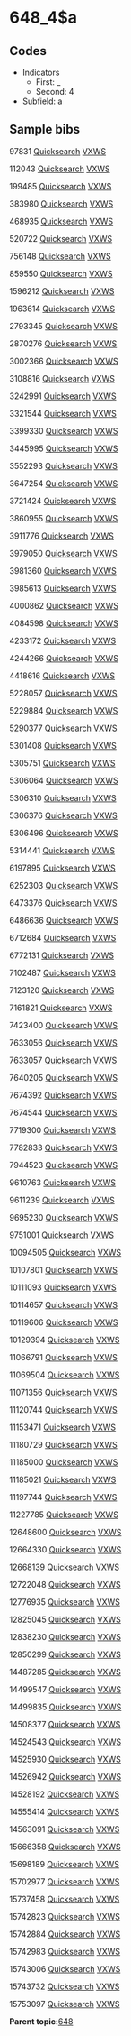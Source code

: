 # 648\_4$a

## Codes

-   Indicators
    -   First: \_
    -   Second: 4
-   Subfield: a

## Sample bibs

97831 [Quicksearch](https://search.library.yale.edu/catalog/97831) [VXWS](http://prodorbis.library.yale.edu:7014/vxws/GetHoldingsService?bibId=97831)

112043 [Quicksearch](https://search.library.yale.edu/catalog/112043) [VXWS](http://prodorbis.library.yale.edu:7014/vxws/GetHoldingsService?bibId=112043)

199485 [Quicksearch](https://search.library.yale.edu/catalog/199485) [VXWS](http://prodorbis.library.yale.edu:7014/vxws/GetHoldingsService?bibId=199485)

383980 [Quicksearch](https://search.library.yale.edu/catalog/383980) [VXWS](http://prodorbis.library.yale.edu:7014/vxws/GetHoldingsService?bibId=383980)

468935 [Quicksearch](https://search.library.yale.edu/catalog/468935) [VXWS](http://prodorbis.library.yale.edu:7014/vxws/GetHoldingsService?bibId=468935)

520722 [Quicksearch](https://search.library.yale.edu/catalog/520722) [VXWS](http://prodorbis.library.yale.edu:7014/vxws/GetHoldingsService?bibId=520722)

756148 [Quicksearch](https://search.library.yale.edu/catalog/756148) [VXWS](http://prodorbis.library.yale.edu:7014/vxws/GetHoldingsService?bibId=756148)

859550 [Quicksearch](https://search.library.yale.edu/catalog/859550) [VXWS](http://prodorbis.library.yale.edu:7014/vxws/GetHoldingsService?bibId=859550)

1596212 [Quicksearch](https://search.library.yale.edu/catalog/1596212) [VXWS](http://prodorbis.library.yale.edu:7014/vxws/GetHoldingsService?bibId=1596212)

1963614 [Quicksearch](https://search.library.yale.edu/catalog/1963614) [VXWS](http://prodorbis.library.yale.edu:7014/vxws/GetHoldingsService?bibId=1963614)

2793345 [Quicksearch](https://search.library.yale.edu/catalog/2793345) [VXWS](http://prodorbis.library.yale.edu:7014/vxws/GetHoldingsService?bibId=2793345)

2870276 [Quicksearch](https://search.library.yale.edu/catalog/2870276) [VXWS](http://prodorbis.library.yale.edu:7014/vxws/GetHoldingsService?bibId=2870276)

3002366 [Quicksearch](https://search.library.yale.edu/catalog/3002366) [VXWS](http://prodorbis.library.yale.edu:7014/vxws/GetHoldingsService?bibId=3002366)

3108816 [Quicksearch](https://search.library.yale.edu/catalog/3108816) [VXWS](http://prodorbis.library.yale.edu:7014/vxws/GetHoldingsService?bibId=3108816)

3242991 [Quicksearch](https://search.library.yale.edu/catalog/3242991) [VXWS](http://prodorbis.library.yale.edu:7014/vxws/GetHoldingsService?bibId=3242991)

3321544 [Quicksearch](https://search.library.yale.edu/catalog/3321544) [VXWS](http://prodorbis.library.yale.edu:7014/vxws/GetHoldingsService?bibId=3321544)

3399330 [Quicksearch](https://search.library.yale.edu/catalog/3399330) [VXWS](http://prodorbis.library.yale.edu:7014/vxws/GetHoldingsService?bibId=3399330)

3445995 [Quicksearch](https://search.library.yale.edu/catalog/3445995) [VXWS](http://prodorbis.library.yale.edu:7014/vxws/GetHoldingsService?bibId=3445995)

3552293 [Quicksearch](https://search.library.yale.edu/catalog/3552293) [VXWS](http://prodorbis.library.yale.edu:7014/vxws/GetHoldingsService?bibId=3552293)

3647254 [Quicksearch](https://search.library.yale.edu/catalog/3647254) [VXWS](http://prodorbis.library.yale.edu:7014/vxws/GetHoldingsService?bibId=3647254)

3721424 [Quicksearch](https://search.library.yale.edu/catalog/3721424) [VXWS](http://prodorbis.library.yale.edu:7014/vxws/GetHoldingsService?bibId=3721424)

3860955 [Quicksearch](https://search.library.yale.edu/catalog/3860955) [VXWS](http://prodorbis.library.yale.edu:7014/vxws/GetHoldingsService?bibId=3860955)

3911776 [Quicksearch](https://search.library.yale.edu/catalog/3911776) [VXWS](http://prodorbis.library.yale.edu:7014/vxws/GetHoldingsService?bibId=3911776)

3979050 [Quicksearch](https://search.library.yale.edu/catalog/3979050) [VXWS](http://prodorbis.library.yale.edu:7014/vxws/GetHoldingsService?bibId=3979050)

3981360 [Quicksearch](https://search.library.yale.edu/catalog/3981360) [VXWS](http://prodorbis.library.yale.edu:7014/vxws/GetHoldingsService?bibId=3981360)

3985613 [Quicksearch](https://search.library.yale.edu/catalog/3985613) [VXWS](http://prodorbis.library.yale.edu:7014/vxws/GetHoldingsService?bibId=3985613)

4000862 [Quicksearch](https://search.library.yale.edu/catalog/4000862) [VXWS](http://prodorbis.library.yale.edu:7014/vxws/GetHoldingsService?bibId=4000862)

4084598 [Quicksearch](https://search.library.yale.edu/catalog/4084598) [VXWS](http://prodorbis.library.yale.edu:7014/vxws/GetHoldingsService?bibId=4084598)

4233172 [Quicksearch](https://search.library.yale.edu/catalog/4233172) [VXWS](http://prodorbis.library.yale.edu:7014/vxws/GetHoldingsService?bibId=4233172)

4244266 [Quicksearch](https://search.library.yale.edu/catalog/4244266) [VXWS](http://prodorbis.library.yale.edu:7014/vxws/GetHoldingsService?bibId=4244266)

4418616 [Quicksearch](https://search.library.yale.edu/catalog/4418616) [VXWS](http://prodorbis.library.yale.edu:7014/vxws/GetHoldingsService?bibId=4418616)

5228057 [Quicksearch](https://search.library.yale.edu/catalog/5228057) [VXWS](http://prodorbis.library.yale.edu:7014/vxws/GetHoldingsService?bibId=5228057)

5229884 [Quicksearch](https://search.library.yale.edu/catalog/5229884) [VXWS](http://prodorbis.library.yale.edu:7014/vxws/GetHoldingsService?bibId=5229884)

5290377 [Quicksearch](https://search.library.yale.edu/catalog/5290377) [VXWS](http://prodorbis.library.yale.edu:7014/vxws/GetHoldingsService?bibId=5290377)

5301408 [Quicksearch](https://search.library.yale.edu/catalog/5301408) [VXWS](http://prodorbis.library.yale.edu:7014/vxws/GetHoldingsService?bibId=5301408)

5305751 [Quicksearch](https://search.library.yale.edu/catalog/5305751) [VXWS](http://prodorbis.library.yale.edu:7014/vxws/GetHoldingsService?bibId=5305751)

5306064 [Quicksearch](https://search.library.yale.edu/catalog/5306064) [VXWS](http://prodorbis.library.yale.edu:7014/vxws/GetHoldingsService?bibId=5306064)

5306310 [Quicksearch](https://search.library.yale.edu/catalog/5306310) [VXWS](http://prodorbis.library.yale.edu:7014/vxws/GetHoldingsService?bibId=5306310)

5306376 [Quicksearch](https://search.library.yale.edu/catalog/5306376) [VXWS](http://prodorbis.library.yale.edu:7014/vxws/GetHoldingsService?bibId=5306376)

5306496 [Quicksearch](https://search.library.yale.edu/catalog/5306496) [VXWS](http://prodorbis.library.yale.edu:7014/vxws/GetHoldingsService?bibId=5306496)

5314441 [Quicksearch](https://search.library.yale.edu/catalog/5314441) [VXWS](http://prodorbis.library.yale.edu:7014/vxws/GetHoldingsService?bibId=5314441)

6197895 [Quicksearch](https://search.library.yale.edu/catalog/6197895) [VXWS](http://prodorbis.library.yale.edu:7014/vxws/GetHoldingsService?bibId=6197895)

6252303 [Quicksearch](https://search.library.yale.edu/catalog/6252303) [VXWS](http://prodorbis.library.yale.edu:7014/vxws/GetHoldingsService?bibId=6252303)

6473376 [Quicksearch](https://search.library.yale.edu/catalog/6473376) [VXWS](http://prodorbis.library.yale.edu:7014/vxws/GetHoldingsService?bibId=6473376)

6486636 [Quicksearch](https://search.library.yale.edu/catalog/6486636) [VXWS](http://prodorbis.library.yale.edu:7014/vxws/GetHoldingsService?bibId=6486636)

6712684 [Quicksearch](https://search.library.yale.edu/catalog/6712684) [VXWS](http://prodorbis.library.yale.edu:7014/vxws/GetHoldingsService?bibId=6712684)

6772131 [Quicksearch](https://search.library.yale.edu/catalog/6772131) [VXWS](http://prodorbis.library.yale.edu:7014/vxws/GetHoldingsService?bibId=6772131)

7102487 [Quicksearch](https://search.library.yale.edu/catalog/7102487) [VXWS](http://prodorbis.library.yale.edu:7014/vxws/GetHoldingsService?bibId=7102487)

7123120 [Quicksearch](https://search.library.yale.edu/catalog/7123120) [VXWS](http://prodorbis.library.yale.edu:7014/vxws/GetHoldingsService?bibId=7123120)

7161821 [Quicksearch](https://search.library.yale.edu/catalog/7161821) [VXWS](http://prodorbis.library.yale.edu:7014/vxws/GetHoldingsService?bibId=7161821)

7423400 [Quicksearch](https://search.library.yale.edu/catalog/7423400) [VXWS](http://prodorbis.library.yale.edu:7014/vxws/GetHoldingsService?bibId=7423400)

7633056 [Quicksearch](https://search.library.yale.edu/catalog/7633056) [VXWS](http://prodorbis.library.yale.edu:7014/vxws/GetHoldingsService?bibId=7633056)

7633057 [Quicksearch](https://search.library.yale.edu/catalog/7633057) [VXWS](http://prodorbis.library.yale.edu:7014/vxws/GetHoldingsService?bibId=7633057)

7640205 [Quicksearch](https://search.library.yale.edu/catalog/7640205) [VXWS](http://prodorbis.library.yale.edu:7014/vxws/GetHoldingsService?bibId=7640205)

7674392 [Quicksearch](https://search.library.yale.edu/catalog/7674392) [VXWS](http://prodorbis.library.yale.edu:7014/vxws/GetHoldingsService?bibId=7674392)

7674544 [Quicksearch](https://search.library.yale.edu/catalog/7674544) [VXWS](http://prodorbis.library.yale.edu:7014/vxws/GetHoldingsService?bibId=7674544)

7719300 [Quicksearch](https://search.library.yale.edu/catalog/7719300) [VXWS](http://prodorbis.library.yale.edu:7014/vxws/GetHoldingsService?bibId=7719300)

7782833 [Quicksearch](https://search.library.yale.edu/catalog/7782833) [VXWS](http://prodorbis.library.yale.edu:7014/vxws/GetHoldingsService?bibId=7782833)

7944523 [Quicksearch](https://search.library.yale.edu/catalog/7944523) [VXWS](http://prodorbis.library.yale.edu:7014/vxws/GetHoldingsService?bibId=7944523)

9610763 [Quicksearch](https://search.library.yale.edu/catalog/9610763) [VXWS](http://prodorbis.library.yale.edu:7014/vxws/GetHoldingsService?bibId=9610763)

9611239 [Quicksearch](https://search.library.yale.edu/catalog/9611239) [VXWS](http://prodorbis.library.yale.edu:7014/vxws/GetHoldingsService?bibId=9611239)

9695230 [Quicksearch](https://search.library.yale.edu/catalog/9695230) [VXWS](http://prodorbis.library.yale.edu:7014/vxws/GetHoldingsService?bibId=9695230)

9751001 [Quicksearch](https://search.library.yale.edu/catalog/9751001) [VXWS](http://prodorbis.library.yale.edu:7014/vxws/GetHoldingsService?bibId=9751001)

10094505 [Quicksearch](https://search.library.yale.edu/catalog/10094505) [VXWS](http://prodorbis.library.yale.edu:7014/vxws/GetHoldingsService?bibId=10094505)

10107801 [Quicksearch](https://search.library.yale.edu/catalog/10107801) [VXWS](http://prodorbis.library.yale.edu:7014/vxws/GetHoldingsService?bibId=10107801)

10111093 [Quicksearch](https://search.library.yale.edu/catalog/10111093) [VXWS](http://prodorbis.library.yale.edu:7014/vxws/GetHoldingsService?bibId=10111093)

10114657 [Quicksearch](https://search.library.yale.edu/catalog/10114657) [VXWS](http://prodorbis.library.yale.edu:7014/vxws/GetHoldingsService?bibId=10114657)

10119606 [Quicksearch](https://search.library.yale.edu/catalog/10119606) [VXWS](http://prodorbis.library.yale.edu:7014/vxws/GetHoldingsService?bibId=10119606)

10129394 [Quicksearch](https://search.library.yale.edu/catalog/10129394) [VXWS](http://prodorbis.library.yale.edu:7014/vxws/GetHoldingsService?bibId=10129394)

11066791 [Quicksearch](https://search.library.yale.edu/catalog/11066791) [VXWS](http://prodorbis.library.yale.edu:7014/vxws/GetHoldingsService?bibId=11066791)

11069504 [Quicksearch](https://search.library.yale.edu/catalog/11069504) [VXWS](http://prodorbis.library.yale.edu:7014/vxws/GetHoldingsService?bibId=11069504)

11071356 [Quicksearch](https://search.library.yale.edu/catalog/11071356) [VXWS](http://prodorbis.library.yale.edu:7014/vxws/GetHoldingsService?bibId=11071356)

11120744 [Quicksearch](https://search.library.yale.edu/catalog/11120744) [VXWS](http://prodorbis.library.yale.edu:7014/vxws/GetHoldingsService?bibId=11120744)

11153471 [Quicksearch](https://search.library.yale.edu/catalog/11153471) [VXWS](http://prodorbis.library.yale.edu:7014/vxws/GetHoldingsService?bibId=11153471)

11180729 [Quicksearch](https://search.library.yale.edu/catalog/11180729) [VXWS](http://prodorbis.library.yale.edu:7014/vxws/GetHoldingsService?bibId=11180729)

11185000 [Quicksearch](https://search.library.yale.edu/catalog/11185000) [VXWS](http://prodorbis.library.yale.edu:7014/vxws/GetHoldingsService?bibId=11185000)

11185021 [Quicksearch](https://search.library.yale.edu/catalog/11185021) [VXWS](http://prodorbis.library.yale.edu:7014/vxws/GetHoldingsService?bibId=11185021)

11197744 [Quicksearch](https://search.library.yale.edu/catalog/11197744) [VXWS](http://prodorbis.library.yale.edu:7014/vxws/GetHoldingsService?bibId=11197744)

11227785 [Quicksearch](https://search.library.yale.edu/catalog/11227785) [VXWS](http://prodorbis.library.yale.edu:7014/vxws/GetHoldingsService?bibId=11227785)

12648600 [Quicksearch](https://search.library.yale.edu/catalog/12648600) [VXWS](http://prodorbis.library.yale.edu:7014/vxws/GetHoldingsService?bibId=12648600)

12664330 [Quicksearch](https://search.library.yale.edu/catalog/12664330) [VXWS](http://prodorbis.library.yale.edu:7014/vxws/GetHoldingsService?bibId=12664330)

12668139 [Quicksearch](https://search.library.yale.edu/catalog/12668139) [VXWS](http://prodorbis.library.yale.edu:7014/vxws/GetHoldingsService?bibId=12668139)

12722048 [Quicksearch](https://search.library.yale.edu/catalog/12722048) [VXWS](http://prodorbis.library.yale.edu:7014/vxws/GetHoldingsService?bibId=12722048)

12776935 [Quicksearch](https://search.library.yale.edu/catalog/12776935) [VXWS](http://prodorbis.library.yale.edu:7014/vxws/GetHoldingsService?bibId=12776935)

12825045 [Quicksearch](https://search.library.yale.edu/catalog/12825045) [VXWS](http://prodorbis.library.yale.edu:7014/vxws/GetHoldingsService?bibId=12825045)

12838230 [Quicksearch](https://search.library.yale.edu/catalog/12838230) [VXWS](http://prodorbis.library.yale.edu:7014/vxws/GetHoldingsService?bibId=12838230)

12850299 [Quicksearch](https://search.library.yale.edu/catalog/12850299) [VXWS](http://prodorbis.library.yale.edu:7014/vxws/GetHoldingsService?bibId=12850299)

14487285 [Quicksearch](https://search.library.yale.edu/catalog/14487285) [VXWS](http://prodorbis.library.yale.edu:7014/vxws/GetHoldingsService?bibId=14487285)

14499547 [Quicksearch](https://search.library.yale.edu/catalog/14499547) [VXWS](http://prodorbis.library.yale.edu:7014/vxws/GetHoldingsService?bibId=14499547)

14499835 [Quicksearch](https://search.library.yale.edu/catalog/14499835) [VXWS](http://prodorbis.library.yale.edu:7014/vxws/GetHoldingsService?bibId=14499835)

14508377 [Quicksearch](https://search.library.yale.edu/catalog/14508377) [VXWS](http://prodorbis.library.yale.edu:7014/vxws/GetHoldingsService?bibId=14508377)

14524543 [Quicksearch](https://search.library.yale.edu/catalog/14524543) [VXWS](http://prodorbis.library.yale.edu:7014/vxws/GetHoldingsService?bibId=14524543)

14525930 [Quicksearch](https://search.library.yale.edu/catalog/14525930) [VXWS](http://prodorbis.library.yale.edu:7014/vxws/GetHoldingsService?bibId=14525930)

14526942 [Quicksearch](https://search.library.yale.edu/catalog/14526942) [VXWS](http://prodorbis.library.yale.edu:7014/vxws/GetHoldingsService?bibId=14526942)

14528192 [Quicksearch](https://search.library.yale.edu/catalog/14528192) [VXWS](http://prodorbis.library.yale.edu:7014/vxws/GetHoldingsService?bibId=14528192)

14555414 [Quicksearch](https://search.library.yale.edu/catalog/14555414) [VXWS](http://prodorbis.library.yale.edu:7014/vxws/GetHoldingsService?bibId=14555414)

14563091 [Quicksearch](https://search.library.yale.edu/catalog/14563091) [VXWS](http://prodorbis.library.yale.edu:7014/vxws/GetHoldingsService?bibId=14563091)

15666358 [Quicksearch](https://search.library.yale.edu/catalog/15666358) [VXWS](http://prodorbis.library.yale.edu:7014/vxws/GetHoldingsService?bibId=15666358)

15698189 [Quicksearch](https://search.library.yale.edu/catalog/15698189) [VXWS](http://prodorbis.library.yale.edu:7014/vxws/GetHoldingsService?bibId=15698189)

15702977 [Quicksearch](https://search.library.yale.edu/catalog/15702977) [VXWS](http://prodorbis.library.yale.edu:7014/vxws/GetHoldingsService?bibId=15702977)

15737458 [Quicksearch](https://search.library.yale.edu/catalog/15737458) [VXWS](http://prodorbis.library.yale.edu:7014/vxws/GetHoldingsService?bibId=15737458)

15742823 [Quicksearch](https://search.library.yale.edu/catalog/15742823) [VXWS](http://prodorbis.library.yale.edu:7014/vxws/GetHoldingsService?bibId=15742823)

15742884 [Quicksearch](https://search.library.yale.edu/catalog/15742884) [VXWS](http://prodorbis.library.yale.edu:7014/vxws/GetHoldingsService?bibId=15742884)

15742983 [Quicksearch](https://search.library.yale.edu/catalog/15742983) [VXWS](http://prodorbis.library.yale.edu:7014/vxws/GetHoldingsService?bibId=15742983)

15743006 [Quicksearch](https://search.library.yale.edu/catalog/15743006) [VXWS](http://prodorbis.library.yale.edu:7014/vxws/GetHoldingsService?bibId=15743006)

15743732 [Quicksearch](https://search.library.yale.edu/catalog/15743732) [VXWS](http://prodorbis.library.yale.edu:7014/vxws/GetHoldingsService?bibId=15743732)

15753097 [Quicksearch](https://search.library.yale.edu/catalog/15753097) [VXWS](http://prodorbis.library.yale.edu:7014/vxws/GetHoldingsService?bibId=15753097)

**Parent topic:**[648](../../tags/648/648.md)

